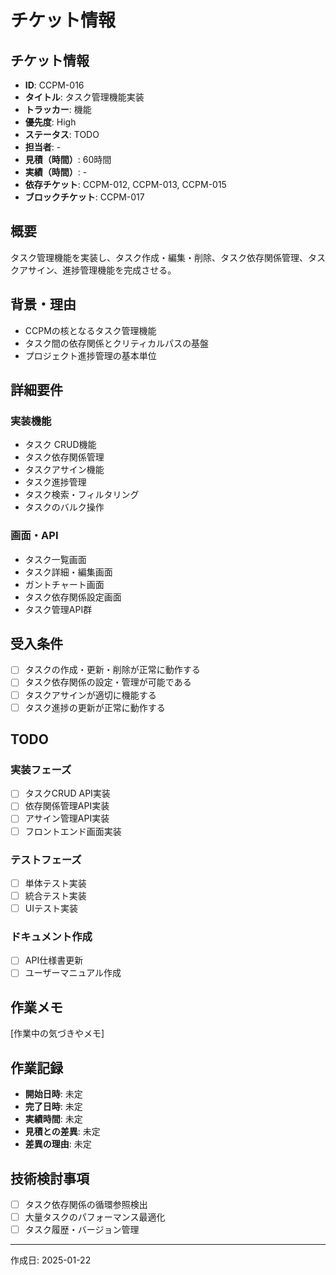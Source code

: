 # チケット情報

## チケット情報
- **ID**: CCPM-016
- **タイトル**: タスク管理機能実装
- **トラッカー**: 機能
- **優先度**: High
- **ステータス**: TODO
- **担当者**: -
- **見積（時間）**: 60時間
- **実績（時間）**: -
- **依存チケット**: CCPM-012, CCPM-013, CCPM-015
- **ブロックチケット**: CCPM-017

## 概要
タスク管理機能を実装し、タスク作成・編集・削除、タスク依存関係管理、タスクアサイン、進捗管理機能を完成させる。

## 背景・理由
- CCPMの核となるタスク管理機能
- タスク間の依存関係とクリティカルパスの基盤
- プロジェクト進捗管理の基本単位

## 詳細要件
### 実装機能
- タスク CRUD機能
- タスク依存関係管理
- タスクアサイン機能
- タスク進捗管理
- タスク検索・フィルタリング
- タスクのバルク操作

### 画面・API
- タスク一覧画面
- タスク詳細・編集画面
- ガントチャート画面
- タスク依存関係設定画面
- タスク管理API群

## 受入条件
- [ ] タスクの作成・更新・削除が正常に動作する
- [ ] タスク依存関係の設定・管理が可能である
- [ ] タスクアサインが適切に機能する
- [ ] タスク進捗の更新が正常に動作する

## TODO
### 実装フェーズ
- [ ] タスクCRUD API実装
- [ ] 依存関係管理API実装
- [ ] アサイン管理API実装
- [ ] フロントエンド画面実装

### テストフェーズ
- [ ] 単体テスト実装
- [ ] 統合テスト実装
- [ ] UIテスト実装

### ドキュメント作成
- [ ] API仕様書更新
- [ ] ユーザーマニュアル作成

## 作業メモ
[作業中の気づきやメモ]

## 作業記録
- **開始日時**: 未定
- **完了日時**: 未定
- **実績時間**: 未定
- **見積との差異**: 未定
- **差異の理由**: 未定

## 技術検討事項
- [ ] タスク依存関係の循環参照検出
- [ ] 大量タスクのパフォーマンス最適化
- [ ] タスク履歴・バージョン管理

---

作成日: 2025-01-22